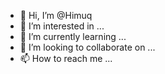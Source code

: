 - 👋 Hi, I’m @Himuq
- 👀 I’m interested in ...
- 🌱 I’m currently learning ...
- 💞️ I’m looking to collaborate on ...
- 📫 How to reach me ...

<!---
Himu/Himuis a ✨ special ✨ repository because its `README.md` (this file) appears on your GitHub profile.
You and click the Preview link to take a look at your changes.
--->

